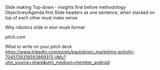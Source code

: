 
Slide making
Top-down - insights first before methodology
Objectives/Agenda first
Slide headers as one sentence, when stacked on top of each other must make sense

Why robotics slide in elon musk format

pitch.com

What to write on your pitch deck
https://www.linkedin.com/posts/paulobrien_marketing-activity-7045139319593869313-ijMu?utm_source=share&utm_medium=member_android